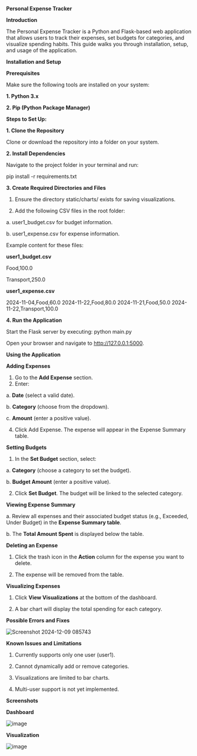 **Personal Expense Tracker**


**Introduction**

The Personal Expense Tracker is a Python and Flask-based web application that allows users to track their expenses, set budgets for categories, and visualize spending habits. This guide walks you through installation, setup, and usage of the application.


**Installation and Setup**

**Prerequisites**

Make sure the following tools are installed on your system:

**1. Python 3.x**

**2. Pip (Python Package Manager)**



**Steps to Set Up:**

**1. Clone the Repository**

Clone or download the repository into a folder on your system.

**2. Install Dependencies**

Navigate to the project folder in your terminal and run:

pip install -r requirements.txt


**3. Create Required Directories and Files**

1. Ensure the directory static/charts/ exists for saving visualizations.
   
2. Add the following CSV files in the root folder:
   
a. user1_budget.csv for budget information.

b. user1_expense.csv for expense information.


Example content for these files:



**user1_budget.csv**

Food,100.0

Transport,250.0



**user1_expense.csv**

2024-11-04,Food,60.0
2024-11-22,Food,80.0
2024-11-21,Food,50.0
2024-11-22,Transport,100.0



**4. Run the Application**

Start the Flask server by executing:
python main.py


Open your browser and navigate to http://127.0.0.1:5000.



**Using the Application**

**Adding Expenses**

1. Go to the **Add Expense** section.
2. Enter:
   
a. **Date** (select a valid date).

b. **Category** (choose from the dropdown).

c. **Amount** (enter a positive value).


4. Click Add Expense. The expense will appear in the Expense Summary table.

   

**Setting Budgets**

1. In the **Set Budget** section, select:
   
a. **Category** (choose a category to set the budget).

b. **Budget Amount** (enter a positive value).


2. Click **Set Budget**. The budget will be linked to the selected category.



**Viewing Expense Summary**

a. Review all expenses and their associated budget status (e.g., Exceeded, Under Budget) in the **Expense Summary table**.

b. The **Total Amount Spent** is displayed below the table.



**Deleting an Expense**

1. Click the trash icon in the **Action** column for the expense you want to delete.
   
2. The expense will be removed from the table.



**Visualizing Expenses**

1. Click **View Visualizations** at the bottom of the dashboard.
   
2. A bar chart will display the total spending for each category.



**Possible Errors and Fixes**

![Screenshot 2024-12-09 085743](https://github.com/user-attachments/assets/f078c003-b868-42e1-ae38-fa4d3511cd74)



**Known Issues and Limitations**

1. Currently supports only one user (user1).
   
2. Cannot dynamically add or remove categories.
   
3. Visualizations are limited to bar charts.
   
4. Multi-user support is not yet implemented.



**Screenshots**

**Dashboard**

![image](https://github.com/user-attachments/assets/68d1ec80-b22b-4e9a-a5eb-49582607f8e3)

**Visualization**

![image](https://github.com/user-attachments/assets/8edd9f35-50b0-4676-8b10-ee601d0335c1)








